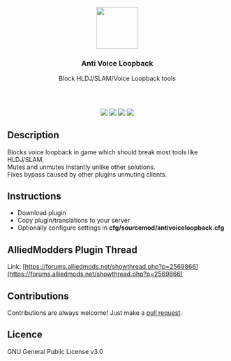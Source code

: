 <p align="center">
<img src="https://i.imgur.com/oA5O3gz.png" height="96px" width="96px"/>
<br/>
<h3 align="center">Anti Voice Loopback</h3>
<p align="center">Block HLDJ/SLAM/Voice Loopback tools</p>
<h2></h2>
</p>
<br />

<p align="center">
<a href="../../releases"><img src="https://img.shields.io/github/release/InvexByte/AntiVoiceLoopback.svg?style=flat-square" /></a>
<a href="../../issues"><img src="https://img.shields.io/github/issues/InvexByte/AntiVoiceLoopback.svg?style=flat-square" /></a>
<a href="../../pulls"><img src="https://img.shields.io/github/issues-pr/InvexByte/AntiVoiceLoopback.svg?style=flat-square" /></a> 
<a href="LICENSE.md"><img src="https://img.shields.io/github/license/InvexByte/AntiVoiceLoopback.svg?style=flat-square" /></a>
</p>

## Description
Blocks voice loopback in game which should break most tools like HLDJ/SLAM.  
Mutes and unmutes instantly unlike other solutions.  
Fixes bypass caused by other plugins unmuting clients.  

## Instructions
* Download plugin
* Copy plugin/translations to your server
* Optionally configure settings in **cfg/sourcemod/antivoiceloopback.cfg**

## AlliedModders Plugin Thread
Link: [https://forums.alliedmods.net/showthread.php?p=2569866](https://forums.alliedmods.net/showthread.php?p=2569866)

## Contributions
Contributions are always welcome!
Just make a [pull request](../../pulls).

## Licence
GNU General Public License v3.0

